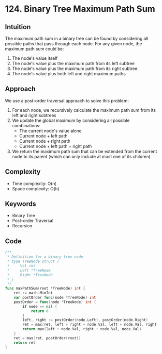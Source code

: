 # 124. Binary Tree Maximum Path Sum

## Intuition

The maximum path sum in a binary tree can be found by considering all possible paths that pass through each node. For any given node, the maximum path sum could be:

1. The node's value itself
2. The node's value plus the maximum path from its left subtree
3. The node's value plus the maximum path from its right subtree
4. The node's value plus both left and right maximum paths

## Approach

We use a post-order traversal approach to solve this problem:

1. For each node, we recursively calculate the maximum path sum from its left and right subtrees
2. We update the global maximum by considering all possible combinations:
    - The current node's value alone
    - Current node + left path
    - Current node + right path
    - Current node + left path + right path
3. We return the maximum path sum that can be extended from the current node to its parent (which can only include at most one of its children)

## Complexity

- Time complexity: O(n)
- Space complexity: O(h)

## Keywords

- Binary Tree
- Post-order Traversal
- Recursion

## Code

```go
/**
 * Definition for a binary tree node.
 * type TreeNode struct {
 *     Val int
 *     Left *TreeNode
 *     Right *TreeNode
 * }
 */
func maxPathSum(root *TreeNode) int {
    ret := math.MinInt
    var postOrder func(node *TreeNode) int
    postOrder = func(node *TreeNode) int {
        if node == nil {
            return 0
        }
        left, right := postOrder(node.Left), postOrder(node.Right)
        ret = max(ret, left + right + node.Val, left + node.Val, right + node.Val, node.Val)
        return max(left + node.Val, right + node.Val, node.Val)
    }
    ret = max(ret, postOrder(root))
    return ret
}
```
